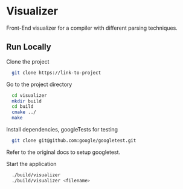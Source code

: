 #
# Visualizer

Front-End visualizer for a compiler with different parsing techniques.


## Run Locally

Clone the project

```bash
  git clone https://link-to-project
```

Go to the project directory

```bash
  cd visualizer
  mkdir build
  cd build
  cmake ../
  make
```

Install dependencies, googleTests for testing

```bash
  git clone git@github.com:google/googletest.git
```
Refer to the original docs to setup googletest.

Start the application

```bash
  ./build/visualizer
  ./build/visualizer <filename>
```


